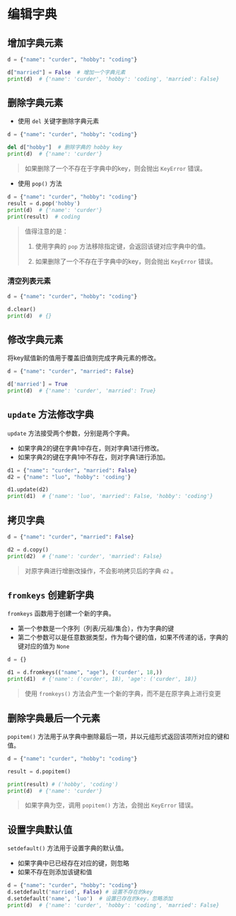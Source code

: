 # 编辑字典

## 增加字典元素

```python {3}
d = {"name": "curder", "hobby": "coding"}

d["married"] = False  # 增加一个字典元素
print(d)  # {'name': 'curder', 'hobby': 'coding', 'married': False}
```

## 删除字典元素

- 使用 `del` 关键字删除字典元素

```python {3}
d = {"name": "curder", "hobby": "coding"}

del d["hobby"]  # 删除字典的 hobby key
print(d)  # {'name': 'curder'}
```
> 如果删除了一个不存在于字典中的key，则会抛出 `KeyError` 错误。

- 使用 `pop()` 方法

```python
d = {"name": "curder", "hobby": "coding"}
result = d.pop('hobby')
print(d)  # {'name': 'curder'}
print(result)  # coding
```

> 值得注意的是：
> 1. 使用字典的 `pop` 方法移除指定键，会返回该键对应字典中的值。
>
> 2. 如果删除了一个不存在于字典中的key，则会抛出 `KeyError` 错误。

### 清空列表元素

```python
d = {"name": "curder", "hobby": "coding"}

d.clear()
print(d)  # {}
```

## 修改字典元素

将key赋值新的值用于覆盖旧值则完成字典元素的修改。

```python
d = {"name": "curder", "married": False}

d['married'] = True
print(d)  # {'name': 'curder', 'married': True}
```

## `update` 方法修改字典

`update` 方法接受两个参数，分别是两个字典。

- 如果字典2的键在字典1中存在，则对字典1进行修改。
- 如果字典2的键在字典1中不存在，则对字典1进行添加。

```python
d1 = {"name": "curder", "married": False}
d2 = {"name": "luo", "hobby": 'coding'}

d1.update(d2)
print(d1)  # {'name': 'luo', 'married': False, 'hobby': 'coding'}
```

## 拷贝字典

```python
d = {"name": "curder", "married": False}

d2 = d.copy()
print(d2)  # {'name': 'curder', 'married': False}
```

> 对原字典进行增删改操作，不会影响拷贝后的字典 `d2` 。

##  `fromkeys` 创建新字典

`fromkeys` 函数用于创建一个新的字典。
- 第一个参数是一个序列（列表/元祖/集合），作为字典的键
- 第二个参数可以是任意数据类型，作为每个键的值，如果不传递的话，字典的键对应的值为 `None`

```python
d = {}

d1 = d.fromkeys(("name", "age"), ('curder', 18,))
print(d1)  # {'name': ('curder', 18), 'age': ('curder', 18)}
```
> 使用 `fromkeys()` 方法会产生一个新的字典，而不是在原字典上进行变更

## 删除字典最后一个元素

`popitem()` 方法用于从字典中删除最后一项，并以元组形式返回该项所对应的键和值。

```python
d = {"name": "curder", "hobby": "coding"}

result = d.popitem()

print(result) # ('hobby', 'coding')
print(d)  # {'name': 'curder'}
```
> 如果字典为空，调用 `popitem()` 方法，会抛出 `KeyError` 错误。
 
## 设置字典默认值

`setdefault()` 方法用于设置字典的默认值。

- 如果字典中已已经存在对应的键，则忽略
- 如果不存在则添加该键和值

```python
d = {"name": "curder", "hobby": "coding"}
d.setdefault('married', False) # 设置不存在的key
d.setdefault('name', 'luo')  # 设置已存在的key，忽略添加
print(d)  # {'name': 'curder', 'hobby': 'coding', 'married': False}
```